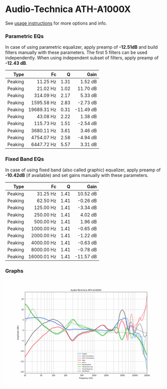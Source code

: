 # Audio-Technica ATH-A1000X
See [usage instructions](https://github.com/jaakkopasanen/AutoEq#usage) for more options and info.

### Parametric EQs
In case of using parametric equalizer, apply preamp of **-12.51dB** and build filters manually
with these parameters. The first 5 filters can be used independently.
When using independent subset of filters, apply preamp of **-12.43 dB**.

| Type    | Fc          |    Q | Gain      |
|--------:|------------:|-----:|----------:|
| Peaking | 11.25 Hz    | 1.31 | 1.52 dB   |
| Peaking | 21.02 Hz    | 1.02 | 11.70 dB  |
| Peaking | 314.09 Hz   | 2.17 | 5.33 dB   |
| Peaking | 1595.58 Hz  | 2.83 | -2.73 dB  |
| Peaking | 19689.31 Hz | 0.31 | -11.49 dB |
| Peaking | 43.08 Hz    | 2.22 | 1.38 dB   |
| Peaking | 115.73 Hz   | 1.51 | -2.54 dB  |
| Peaking | 3680.11 Hz  | 3.61 | 3.46 dB   |
| Peaking | 4754.07 Hz  | 2.58 | -4.94 dB  |
| Peaking | 6447.72 Hz  | 5.57 | 3.31 dB   |

### Fixed Band EQs
In case of using fixed band (also called graphic) equalizer, apply preamp of **-10.42dB**
(if available) and set gains manually with these parameters.

| Type    | Fc          |    Q | Gain      |
|--------:|------------:|-----:|----------:|
| Peaking | 31.25 Hz    | 1.41 | 10.52 dB  |
| Peaking | 62.50 Hz    | 1.41 | -0.26 dB  |
| Peaking | 125.00 Hz   | 1.41 | -3.34 dB  |
| Peaking | 250.00 Hz   | 1.41 | 4.02 dB   |
| Peaking | 500.00 Hz   | 1.41 | 1.96 dB   |
| Peaking | 1000.00 Hz  | 1.41 | -0.65 dB  |
| Peaking | 2000.00 Hz  | 1.41 | -1.22 dB  |
| Peaking | 4000.00 Hz  | 1.41 | -0.63 dB  |
| Peaking | 8000.00 Hz  | 1.41 | -0.78 dB  |
| Peaking | 16000.01 Hz | 1.41 | -11.57 dB |

### Graphs
![](./Audio-Technica%20ATH-A1000X.png)